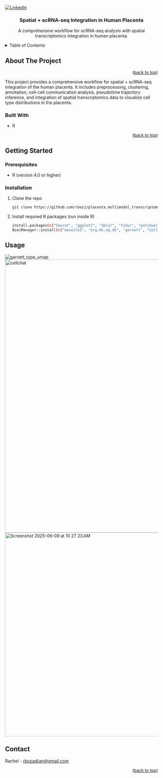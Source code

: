 <!-- PROJECT SHIELDS -->
<!--
*** I'm using markdown "reference style" links for readability.
*** Reference links are enclosed in brackets [ ] instead of parentheses ( ).
*** See the bottom of this document for the declaration of the reference variables
*** for contributors-url, forks-url, etc. This is an optional, concise syntax you may use.
*** https://www.markdownguide.org/basic-syntax/#reference-style-links
-->
[![LinkedIn][linkedin-shield]][linkedin-url]



<!-- PROJECT LOGO -->
  <h3 align="center">Spatial + scRNA-seq Integration in Human Placenta</h3>

  <p align="center">
    A comprehensive workflow for scRNA-seq analysis with spatial transcriptomics integration in human placenta.
  </p>
</div>



<!-- TABLE OF CONTENTS -->
<details>
  <summary>Table of Contents</summary>
  <ol>
    <li>
      <a href="#about-the-project">About The Project</a>
      <ul>
        <li><a href="#built-with">Built With</a></li>
      </ul>
    </li>
    <li>
      <a href="#getting-started">Getting Started</a>
      <ul>
        <li><a href="#prerequisites">Prerequisites</a></li>
        <li><a href="#installation">Installation</a></li>
      </ul>
    </li>
    <li><a href="#contact">Contact</a></li>
  </ol>
</details>



<!-- ABOUT THE PROJECT -->
## About The Project
<p align="right">(<a href="#readme-top">back to top</a>)</p>

This project provides a comprehensive workflow for spatial + scRNA-seq integration of the human placenta. It includes preprocessing, clustering, annotation, cell-cell communication analysis, pseudotime trajectory inference, and integration of spatial transcriptomics data to visualize cell type distributions in the placenta.

### Built With

- R 

<p align="right">(<a href="#readme-top">back to top</a>)</p>

<!-- GETTING STARTED -->
## Getting Started

### Prerequisites
* R (version 4.0 or higher)

### Installation

1. Clone the repo
   ```sh
   git clone https://github.com/rboz1/placenta_multimodal_transcriptomics.git
   
2. Install required R packages (run inside R)
   ```sh
   install.packages(c("Seurat", "ggplot2", "dplyr", "tidyr", "patchwork"))
   BiocManager::install(c("monocle3", "org.Hs.eg.db", "garnett", "CellChat", "DoubletFinder"))

## Usage
![garnett_type_umap](https://github.com/user-attachments/assets/e5ea6346-3666-4a1a-b58b-dcea5a94b31e)
<img width="896" alt="cellchat" src="https://github.com/user-attachments/assets/5db7d666-bf06-46d9-9301-fe2bb661546a" />
<img width="669" alt="Screenshot 2025-06-09 at 10 27 23 AM" src="https://github.com/user-attachments/assets/de641710-21dc-4e27-a00d-ff5636c17da4" />


<!-- CONTACT -->
## Contact

Rachel - rbozadjian@gmail.com

<p align="right">(<a href="#readme-top">back to top</a>)</p>

<!-- MARKDOWN LINKS & IMAGES -->
<!-- https://www.markdownguide.org/basic-syntax/#reference-style-links -->
[linkedin-shield]: https://img.shields.io/badge/-LinkedIn-black.svg?style=for-the-badge&logo=linkedin&colorB=555
[linkedin-url]: www.linkedin.com/in/rachel-bozadjian-203999109

